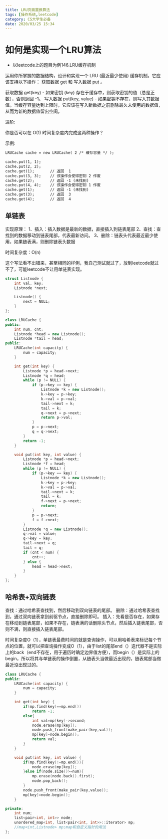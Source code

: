 ```yaml
---
title: LRU页面置换算法
tags: [操作系统,leetcode]
category: CS大学生必备
date: 2020/03/25 15:34
---
```


# 如何是实现一个LRU算法

- 以leetcode上的题目为例146.LRU缓存机制

运用你所掌握的数据结构，设计和实现一个  LRU (最近最少使用) 缓存机制。它应该支持以下操作： 获取数据 get 和 写入数据 put 。

获取数据 get(key) - 如果密钥 (key) 存在于缓存中，则获取密钥的值（总是正数），否则返回 -1。
写入数据 put(key, value) - 如果密钥不存在，则写入其数据值。当缓存容量达到上限时，它应该在写入新数据之前删除最久未使用的数据值，从而为新的数据值留出空间。

进阶:

你是否可以在 O(1) 时间复杂度内完成这两种操作？

示例:

```txt
LRUCache cache = new LRUCache( 2 /* 缓存容量 */ );

cache.put(1, 1);
cache.put(2, 2);
cache.get(1);       // 返回  1
cache.put(3, 3);    // 该操作会使得密钥 2 作废
cache.get(2);       // 返回 -1 (未找到)
cache.put(4, 4);    // 该操作会使得密钥 1 作废
cache.get(1);       // 返回 -1 (未找到)
cache.get(3);       // 返回  3
cache.get(4);       // 返回  4
```





## 单链表

实现原理：
1、插入：插入数据是最新的数据，直接插入到链表尾部
2、查找：查找到的数据移动到链表尾部，代表最新访问。
3、删除：链表头代表最近最少使用，如果链表满，则删除链表头数据

时间复杂度：O(n)

这个写法看不出错来，甚至相同的样例，我自己测试就过了，放到leetcode就过不了，可能leetcode不让用单链表实现。

```c++
struct Listnode {
    int val, key;
    Listnode *next;

    Listnode() {
        next = NULL;
    }
};

class LRUCache {
public:
    int num, cnt;
    Listnode *head = new Listnode();
    Listnode *tail = head;
public:
    LRUCache(int capacity) {
        num = capacity;
    }

    int get(int key) {
        Listnode *p = head->next;
        Listnode *q = head;
        while (p != NULL) {
            if (p->key == key) {
                Listnode *k = new Listnode();
                k->key = p->key;
                k->val = p->val;
                tail->next = k;
                tail = k;
                q->next = p->next;
                return p->val;
            }
            p = p->next;
            q = q->next;
        }
        return -1;
    }

    void put(int key, int value) {
        Listnode *p = head->next;
        Listnode *f = head;
        while (p != NULL) {
            if (p->key == key) {
                Listnode *k = new Listnode();
                k->key = p->key;
                k->val = p->val;
                tail->next = k;
                tail = k;
                f->next = p->next;
                return;
            }
            p = p->next;
            f = f->next;
        }
        Listnode *q = new Listnode();
        q->val = value;
        q->key = key;
        tail->next = q;
        tail = q;
        if (cnt < num) {
            cnt++;
        } else {
            head = head->next;
        }
    }
};

```

## 哈希表+双向链表

查找：通过哈希表查找到，然后移动到双向链表的尾部。
删除：通过哈希表查找到，通过双向链表拿到前驱节点，直接删除即可。
插入：先看是否存在，如果存在移动到链表尾部，如果不存在，链表满的话删除头节点，然后插入链表尾部，否则不满，则直接插入链表尾部。

时间复杂度O（1），单链表最费时间的就是查询操作，可以用哈希表来标记每个节点的位置，就可以把查询操作变成O（1），由于list的尾部end（）迭代器不是实际上的back（end不存在，用于遍历时确定边界值方便），而begin（）是实际上的begin，所以将其与单链表的操作倒置，从链表头当做最近出现的，链表尾部当做最近没出现过的。

```c++
class LRUCache {
public:
    LRUCache(int capacity) {
        num = capacity;
    }

    int get(int key) {
        if(mp.find(key)==mp.end())
            return -1;
        else{
            int val=mp[key]->second;
            node.erase(mp[key]);
            node.push_front(make_pair(key,val));
            mp[key]=node.begin();
            return val;
        }
    }

    void put(int key, int value) {
        if(mp.find(key)!=mp.end()){
            node.erase(mp[key]);
        }else if(node.size()>=num){
            mp.erase(node.back().first);
            node.pop_back();
        }
        node.push_front(make_pair(key,value));
        mp[key]=node.begin();
    }

private:
    int num;
    list<pair<int, int>> node;
    unordered_map<int, list<pair<int, int>>::iterator> mp;
    //map<int,Listnode> mp;map和自定义指针的用法
};
```

